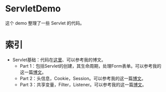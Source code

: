 # ServletDemo
这个 demo 整理了一些 Servlet 的代码。

# 索引
- Servlet基础：代码在[这里](https://github.com/Kexin-Li/MySampleCode/tree/master/ServletDemo)、可以参考我的博文。
  - Part 1：包括Servlet的创建，其生命周期，处理Form表单。可以参考我的这一篇[博文](http://likexin.org/2017/01/06/Servlet%E5%88%9D%E6%AD%A5%EF%BC%88%E4%B8%80%EF%BC%89/)。
  - Part 2：头信息，Cookie，Session。可以参考我的这一篇[博文](http://likexin.org/2017/01/08/Servlet%E5%88%9D%E6%AD%A5%EF%BC%88%E4%BA%8C%EF%BC%89/)。
  - Part 3：共享变量，Filter，Listener。可以参考我的这一篇[博文](http://likexin.org/2017/01/09/Servlet%E5%88%9D%E6%AD%A5%EF%BC%88%E4%B8%89%EF%BC%89/)。
